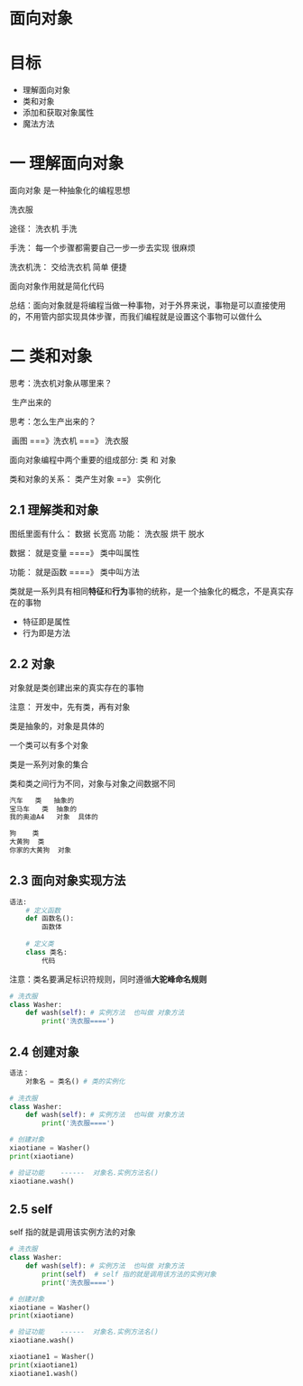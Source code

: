 # 面向对象

# 目标

* 理解面向对象
* 类和对象
* 添加和获取对象属性
* 魔法方法

# 一 理解面向对象

面向对象  是一种抽象化的编程思想

洗衣服

途径： 洗衣机  手洗

手洗： 每一个步骤都需要自己一步一步去实现  很麻烦

洗衣机洗： 交给洗衣机  简单  便捷

面向对象作用就是简化代码

总结：面向对象就是将编程当做一种事物，对于外界来说，事物是可以直接使用的，不用管内部实现具体步骤，而我们编程就是设置这个事物可以做什么

# 二 类和对象

思考：洗衣机对象从哪里来？

​	生产出来的

思考：怎么生产出来的？

​	画图 ===》洗衣机 ===》 洗衣服

面向对象编程中两个重要的组成部分: 类  和  对象

类和对象的关系： 类产生对象  ==》 实例化

## 2.1 理解类和对象

图纸里面有什么： 数据  长宽高  功能： 洗衣服  烘干  脱水

数据： 就是变量 ====》 类中叫属性

功能： 就是函数 ====》 类中叫方法

类就是一系列具有相同**特征**和**行为**事物的统称，是一个抽象化的概念，不是真实存在的事物

* 特征即是属性
* 行为即是方法

## 2.2 对象

对象就是类创建出来的真实存在的事物

注意： 开发中，先有类，再有对象

类是抽象的，对象是具体的

一个类可以有多个对象

类是一系列对象的集合

类和类之间行为不同，对象与对象之间数据不同

~~~python
汽车   类   抽象的
宝马车   类  抽象的
我的奥迪A4   对象  具体的

狗    类   
大黄狗  类
你家的大黄狗  对象

~~~

## 2.3 面向对象实现方法

~~~python
语法:
    # 定义函数
    def 函数名():
        函数体
        
    # 定义类
    class 类名:
        代码
~~~

注意：类名要满足标识符规则，同时遵循**大驼峰命名规则**

~~~python
# 洗衣服
class Washer:
    def wash(self): # 实例方法  也叫做 对象方法
        print('洗衣服====')
~~~

## 2.4 创建对象

~~~python
语法： 
	对象名 = 类名() # 类的实例化
    
# 洗衣服
class Washer:
    def wash(self): # 实例方法  也叫做 对象方法
        print('洗衣服====')

# 创建对象
xiaotiane = Washer()
print(xiaotiane)

# 验证功能    ------  对象名.实例方法名()
xiaotiane.wash()
~~~

## 2.5 self 

self 指的就是调用该实例方法的对象

~~~python
# 洗衣服
class Washer:
    def wash(self): # 实例方法  也叫做 对象方法
        print(self)  # self 指的就是调用该方法的实例对象
        print('洗衣服====')

# 创建对象
xiaotiane = Washer()
print(xiaotiane)

# 验证功能    ------  对象名.实例方法名()
xiaotiane.wash()

xiaotiane1 = Washer()
print(xiaotiane1)
xiaotiane1.wash()

~~~



